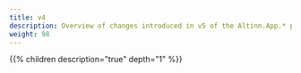 ```yaml
---
title: v4
description: Overview of changes introduced in v5 of the Altinn.App.* packages.
weight: 98
---
```


{{% children description="true" depth="1" %}}